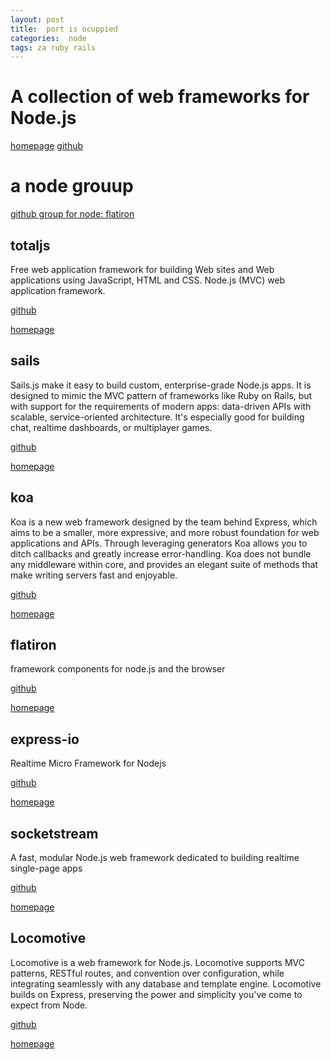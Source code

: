 ```yaml
---
layout: post
title:  port is ocuppied
categories:  node
tags: za ruby rails
---
```


# A collection of web frameworks for Node.js

[homepage](http://nodewebmodules.com/) [github](https://github.com/caio-ribeiro-pereira/nodewebmodules)


# a node grouup

[github group for node: flatiron](https://github.com/flatiron)

## totaljs
Free web application framework for building Web sites and Web applications using JavaScript, HTML and CSS. Node.js (MVC) web application framework.

[github](https://github.com/totaljs/framework)

[homepage](http://www.totaljs.com)

## sails
Sails.js make it easy to build custom, enterprise-grade Node.js apps. It is designed to mimic the MVC pattern of frameworks like Ruby on Rails, but with support for the requirements of modern apps: data-driven APIs with scalable, service-oriented architecture. It's especially good for building chat, realtime dashboards, or multiplayer games.

[github](https://github.com/balderdashy/sails/)

[homepage](http://sailsjs.org)

## koa
Koa is a new web framework designed by the team behind Express, which aims to be a smaller, more expressive, and more robust foundation for web applications and APIs. Through leveraging generators Koa allows you to ditch callbacks and greatly increase error-handling. Koa does not bundle any middleware within core, and provides an elegant suite of methods that make writing servers fast and enjoyable.

[github](https://github.com/koajs/koa)

[homepage](http://koajs.com)

## flatiron
framework components for node.js and the browser

[github](https://github.com/flatiron/flatiron)

[homepage](http://flatironjs.org/)

## express-io
Realtime Micro Framework for Nodejs

[github](http://express-io.org/)

[homepage](http://express-io.org/)

## socketstream
A fast, modular Node.js web framework dedicated to building realtime single-page apps

[github](https://github.com/socketstream/socketstream)

[homepage](http://socketstream.com)

## Locomotive
Locomotive is a web framework for Node.js. Locomotive supports MVC patterns, RESTful routes, and convention over configuration, while integrating seamlessly with any database and template engine. Locomotive builds on Express, preserving the power and simplicity you've come to expect from Node.

[github](https://github.com/jaredhanson/locomotive)

[homepage](http://locomotivejs.org/)